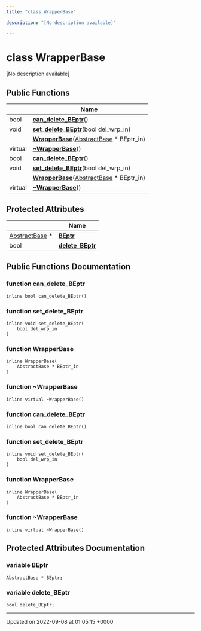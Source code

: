 ```yaml
---
title: "class WrapperBase"

description: "[No description available]"

---
```


# class WrapperBase



[No description available]

## Public Functions

|                | Name           |
| -------------- | -------------- |
| bool | **[can_delete_BEptr](/documentation/code/classes/classwrapperbase/)**() |
| void | **[set_delete_BEptr](/documentation/code/classes/classwrapperbase/)**(bool del_wrp_in) |
| | **[WrapperBase](/documentation/code/classes/classwrapperbase/)**([AbstractBase](/documentation/code/classes/classabstractbase/) * BEptr_in) |
| virtual | **[~WrapperBase](/documentation/code/classes/classwrapperbase/)**() |
| bool | **[can_delete_BEptr](/documentation/code/classes/classwrapperbase/)**() |
| void | **[set_delete_BEptr](/documentation/code/classes/classwrapperbase/)**(bool del_wrp_in) |
| | **[WrapperBase](/documentation/code/classes/classwrapperbase/)**([AbstractBase](/documentation/code/classes/classabstractbase/) * BEptr_in) |
| virtual | **[~WrapperBase](/documentation/code/classes/classwrapperbase/)**() |

## Protected Attributes

|                | Name           |
| -------------- | -------------- |
| [AbstractBase](/documentation/code/classes/classabstractbase/) * | **[BEptr](/documentation/code/classes/classwrapperbase/)**  |
| bool | **[delete_BEptr](/documentation/code/classes/classwrapperbase/)**  |

## Public Functions Documentation

### function can_delete_BEptr

```
inline bool can_delete_BEptr()
```


### function set_delete_BEptr

```
inline void set_delete_BEptr(
    bool del_wrp_in
)
```


### function WrapperBase

```
inline WrapperBase(
    AbstractBase * BEptr_in
)
```


### function ~WrapperBase

```
inline virtual ~WrapperBase()
```


### function can_delete_BEptr

```
inline bool can_delete_BEptr()
```


### function set_delete_BEptr

```
inline void set_delete_BEptr(
    bool del_wrp_in
)
```


### function WrapperBase

```
inline WrapperBase(
    AbstractBase * BEptr_in
)
```


### function ~WrapperBase

```
inline virtual ~WrapperBase()
```


## Protected Attributes Documentation

### variable BEptr

```
AbstractBase * BEptr;
```


### variable delete_BEptr

```
bool delete_BEptr;
```


-------------------------------

Updated on 2022-09-08 at 01:05:15 +0000